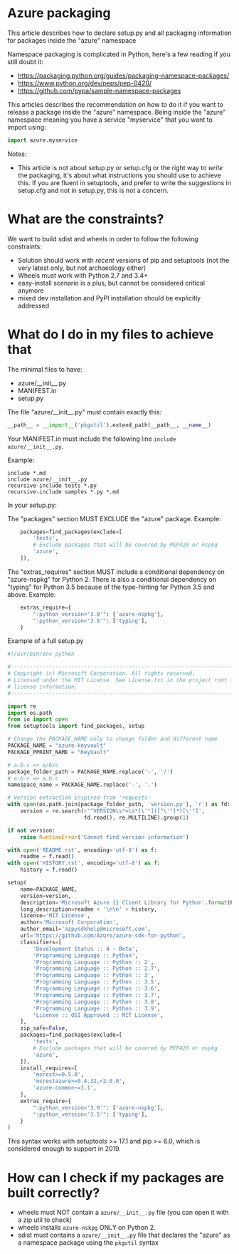 # Azure packaging

This article describes how to declare setup.py and all packaging information for packages inside the "azure" namespace

Namespace packaging is complicated in Python, here's a few reading if you still doubt it:
- https://packaging.python.org/guides/packaging-namespace-packages/
- https://www.python.org/dev/peps/pep-0420/
- https://github.com/pypa/sample-namespace-packages

This articles describes the recommendation on how to do it if you want to release a package inside the "azure" namespace. Being inside the "azure" namespace meaning you have a service "myservice" that you want to import using:
```python
import azure.myservice
```

Notes:
- This article is not about setup.py or setup.cfg or the right way to *write* the packaging, it's about what instructions you should use to achieve this. If you are fluent in setuptools, and prefer to write the suggestions in setup.cfg and not in setup.py, this is not a concern.

# What are the constraints?

We want to build sdist and wheels in order to follow the following constraints:
- Solution should work with *recent* versions of pip and setuptools (not the very latest only, but not archaeology either)
- Wheels must work with Python 2.7 and 3.4+
- easy-install scenario is a plus, but cannot be considered critical anymore
- mixed dev installation and PyPI installation should be explicitly addressed

# What do I do in my files to achieve that

The minimal files to have:
- azure/\_\_init\_\_.py
- MANIFEST.in
- setup.py

The file "azure/\_\_init\_\_.py" must contain exactly this:
```python
__path__ = __import__('pkgutil').extend_path(__path__, __name__)
```

Your MANIFEST.in must include the following line `include azure/__init__.py`.

Example:
```shell
include *.md
include azure/__init__.py
recursive-include tests *.py
recursive-include samples *.py *.md
```
In your setup.py:

The "packages" section MUST EXCLUDE the "azure" package. Example:
```python
    packages=find_packages(exclude=[
        'tests',
        # Exclude packages that will be covered by PEP420 or nspkg
        'azure',
    ]),
```

The "extras_requires" section MUST include a conditional dependency on "azure-nspkg" for Python 2. There is also a conditional dependency on "typing" for Python 3.5 because of the type-hinting for Python 3.5 and above. Example:

```python
    extras_require={
        ":python_version<'3.0'": ['azure-nspkg'],
        ":python_version<'3.5'": ['typing'],
    }
```

Example of a full setup.py
```python
#!/usr/bin/env python

#-------------------------------------------------------------------------
# Copyright (c) Microsoft Corporation. All rights reserved.
# Licensed under the MIT License. See License.txt in the project root for
# license information.
#--------------------------------------------------------------------------

import re
import os.path
from io import open
from setuptools import find_packages, setup

# Change the PACKAGE_NAME only to change folder and different name
PACKAGE_NAME = "azure-keyvault"
PACKAGE_PPRINT_NAME = "KeyVault"

# a-b-c => a/b/c
package_folder_path = PACKAGE_NAME.replace('-', '/')
# a-b-c => a.b.c
namespace_name = PACKAGE_NAME.replace('-', '.')

# Version extraction inspired from 'requests'
with open(os.path.join(package_folder_path, 'version.py'), 'r') as fd:
    version = re.search(r'^VERSION\s*=\s*[\'"]([^\'"]*)[\'"]',
                        fd.read(), re.MULTILINE).group(1)

if not version:
    raise RuntimeError('Cannot find version information')

with open('README.rst', encoding='utf-8') as f:
    readme = f.read()
with open('HISTORY.rst', encoding='utf-8') as f:
    history = f.read()

setup(
    name=PACKAGE_NAME,
    version=version,
    description='Microsoft Azure {} Client Library for Python'.format(PACKAGE_PPRINT_NAME),
    long_description=readme + '\n\n' + history,
    license='MIT License',
    author='Microsoft Corporation',
    author_email='azpysdkhelp@microsoft.com',
    url='https://github.com/Azure/azure-sdk-for-python',
    classifiers=[
        'Development Status :: 4 - Beta',
        'Programming Language :: Python',
        'Programming Language :: Python :: 2',
        'Programming Language :: Python :: 2.7',
        'Programming Language :: Python :: 3',
        'Programming Language :: Python :: 3.5',
        'Programming Language :: Python :: 3.6',
        'Programming Language :: Python :: 3.7',
        'Programming Language :: Python :: 3.8',
        'Programming Language :: Python :: 3.9',
        'License :: OSI Approved :: MIT License',
    ],
    zip_safe=False,
    packages=find_packages(exclude=[
        'tests',
        # Exclude packages that will be covered by PEP420 or nspkg
        'azure',
    ]),
    install_requires=[
        'msrest>=0.5.0',
        'msrestazure>=0.4.32,<2.0.0',
        'azure-common~=1.1',
    ],
    extras_require={
        ":python_version<'3.0'": ['azure-nspkg'],
        ":python_version<'3.5'": ['typing'],
    }
)
```

This syntax works with setuptools >= 17.1 and pip >= 6.0, which is considered enough to support in 2019.

# How can I check if my packages are built correctly?

- wheels must NOT contain a `azure/__init__.py` file (you can open it with a zip util to check)
- wheels installs `azure-nskpg` ONLY on Python 2.
- sdist must contains a `azure/__init__.py` file that declares the "azure" as a namespace package using the `pkgutil` syntax
